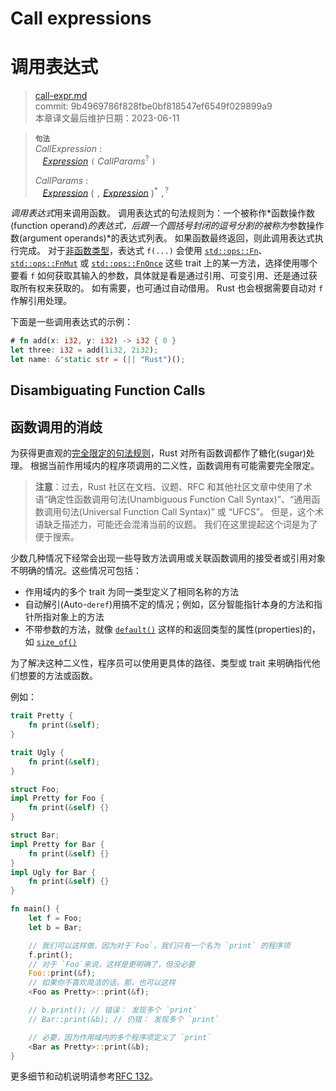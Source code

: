 # Call expressions
# 调用表达式

>[call-expr.md](https://github.com/rust-lang/reference/blob/master/src/expressions/call-expr.md)\
>commit: 9b4969786f828fbe0bf818547ef6549f029899a9 \
>本章译文最后维护日期：2023-06-11

> **<sup>句法</sup>**\
> _CallExpression_ :\
> &nbsp;&nbsp; [_Expression_] `(` _CallParams_<sup>?</sup> `)`
>
> _CallParams_ :\
> &nbsp;&nbsp; [_Expression_]&nbsp;( `,` [_Expression_] )<sup>\*</sup> `,`<sup>?</sup>

*调用表达式*用来调用函数。
调用表达式的句法规则为：一个被称作*函数操作数(function operand)*的表达式，后跟一个圆括号封闭的逗号分割的被称为*参数操作数(argument operands)*的表达式列表。
如果函数最终返回，则此调用表达式执行完成。
对于[非函数类型][non-function types]，表达式 `f(...)` 会使用 [`std::ops::Fn`]、[`std::ops::FnMut`] 或 [`std::ops::FnOnce`] 这些 trait 上的某一方法，选择使用哪个要看 `f` 如何获取其输入的参数，具体就是看是通过引用、可变引用、还是通过获取所有权来获取的。
如有需要，也可通过自动借用。
Rust 也会根据需要自动对 `f` 作解引用处理。

下面是一些调用表达式的示例：

```rust
# fn add(x: i32, y: i32) -> i32 { 0 }
let three: i32 = add(1i32, 2i32);
let name: &'static str = (|| "Rust")();
```

## Disambiguating Function Calls
## 函数调用的消歧

为获得更直观的[完全限定的句法规则][fully-qualified syntax]，Rust 对所有函数调都作了糖化(sugar)处理。
根据当前作用域内的程序项调用的二义性，函数调用有可能需要完全限定。

> **注意**：过去，Rust 社区在文档、议题、RFC 和其他社区文章中使用了术语“确定性函数调用句法(Unambiguous Function Call Syntax)”、“通用函数调用句法(Universal Function Call Syntax)” 或 “UFCS”。
> 但是，这个术语缺乏描述力，可能还会混淆当前的议题。
> 我们在这里提起这个词是为了便于搜索。

少数几种情况下经常会出现一些导致方法调用或关联函数调用的接受者或引用对象不明确的情况。这些情况可包括：

* 作用域内的多个 trait 为同一类型定义了相同名称的方法
* 自动解引(Auto-`deref`)用搞不定的情况；例如，区分智能指针本身的方法和指针所指对象上的方法
* 不带参数的方法，就像 [`default()`] 这样的和返回类型的属性(properties)的，如 [`size_of()`]

为了解决这种二义性，程序员可以使用更具体的路径、类型或 trait 来明确指代他们想要的方法或函数。

例如：

```rust
trait Pretty {
    fn print(&self);
}

trait Ugly {
    fn print(&self);
}

struct Foo;
impl Pretty for Foo {
    fn print(&self) {}
}

struct Bar;
impl Pretty for Bar {
    fn print(&self) {}
}
impl Ugly for Bar {
    fn print(&self) {}
}

fn main() {
    let f = Foo;
    let b = Bar;

    // 我们可以这样做，因为对于`Foo`，我们只有一个名为 `print` 的程序项
    f.print();
    // 对于 `Foo`来说，这样是更明确了，但没必要
    Foo::print(&f);
    // 如果你不喜欢简洁的话，那，也可以这样
    <Foo as Pretty>::print(&f);

    // b.print(); // 错误： 发现多个 `print`
    // Bar::print(&b); // 仍错： 发现多个 `print`

    // 必要，因为作用域内的多个程序项定义了 `print`
    <Bar as Pretty>::print(&b);
}
```

更多细节和动机说明请参考[RFC 132]。

[RFC 132]: https://github.com/rust-lang/rfcs/blob/master/text/0132-ufcs.md
[_Expression_]: ../expressions.md
[`default()`]: https://doc.rust-lang.org/std/default/trait.Default.html#tymethod.default
[`size_of()`]: https://doc.rust-lang.org/std/mem/fn.size_of.html
[`std::ops::FnMut`]: https://doc.rust-lang.org/std/ops/trait.FnMut.html
[`std::ops::FnOnce`]: https://doc.rust-lang.org/std/ops/trait.FnOnce.html
[`std::ops::Fn`]: https://doc.rust-lang.org/std/ops/trait.Fn.html
[automatically dereferenced]: field-expr.md#automatic-dereferencing
[fully-qualified syntax]: ../paths.md#qualified-paths
[non-function types]: ../types/function-item.md
